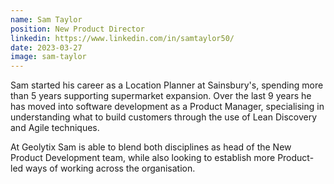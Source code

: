 ```yaml
---
name: Sam Taylor
position: New Product Director
linkedin: https://www.linkedin.com/in/samtaylor50/
date: 2023-03-27
image: sam-taylor
---
```


Sam started his career as a Location Planner at Sainsbury's, spending more than 5 years supporting supermarket expansion. Over the last 9 years he has moved into software development as a Product Manager, specialising in understanding what to build customers through the use of Lean Discovery and Agile techniques.

At Geolytix Sam is able to blend both disciplines as head of the New Product Development team, while also looking to establish more Product-led ways of working across the organisation. 
